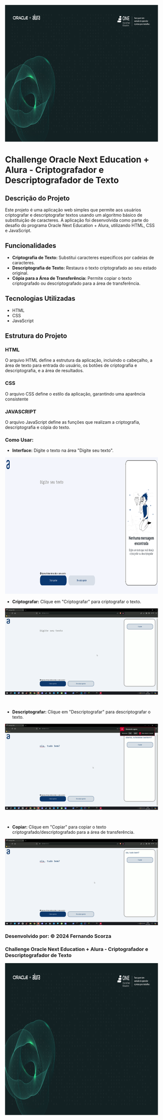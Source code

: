 <div align="center">
  <img height="450" width ="100%" src="https://github.com/FrnScz/Decodificador-de-Texto-Alura/blob/main/assets/Oracle%20%2B%20Alura%20Banner.png">
</div>

# Challenge Oracle Next Education + Alura - Criptografador e Descriptografador de Texto

## Descrição do Projeto

Este projeto é uma aplicação web simples que permite aos usuários criptografar e descriptografar textos usando um algoritmo básico de substituição de caracteres. A aplicação foi desenvolvida como parte do desafio do programa Oracle Next Education + Alura, utilizando HTML, CSS e JavaScript.

## Funcionalidades

- **Criptografia de Texto:** Substitui caracteres específicos por cadeias de caracteres.
- **Descriptografia de Texto:** Restaura o texto criptografado ao seu estado original.
- **Cópia para a Área de Transferência:** Permite copiar o texto criptografado ou descriptografado para a área de transferência.

## Tecnologias Utilizadas

- HTML
- CSS
- JavaScript

## Estrutura do Projeto

### HTML

O arquivo HTML define a estrutura da aplicação, incluindo o cabeçalho, a área de texto para entrada do usuário, os botões de criptografia e descriptografia, e a área de resultados.

### CSS
O arquivo CSS define o estilo da aplicação, garantindo uma aparência consistente

### JAVASCRIPT
O arquivo JavaScript define as funções que realizam a criptografia, descriptografia e cópia do texto.

### Como Usar:

- **Interface:**
Digite o texto na área "Digite seu texto".<br/>
<img height="450" width ="100%" src="https://github.com/FrnScz/Decodificador-de-Texto-Alura/blob/main/assets/Interface.png">
<br/>

- **Criptografar:**
Clique em "Criptografar" para criptografar o texto.<br/>
<p align= "center" >
 <img width="auto" height="auto" src="https://github.com/FrnScz/Decodificador-de-Texto-Alura/blob/main/assets/Criptografar_2024.07.10-16.55_1.gif" >
</p>
<br/>

- **Descriptografar:**
Clique em "Descriptografar" para descriptografar o texto. <br/>
<p align= "center" >
 <img width="auto" height="auto" src="https://github.com/FrnScz/Decodificador-de-Texto-Alura/blob/main/assets/Descriptografar_2024.07.10-16.56_1.gif" >
</p>
<br/>

- **Copiar:**
Clique em "Copiar" para copiar o texto criptografado/descriptografado para a área de transferência. <br/>
<p align= "center" >
 <img width="auto" height="auto" src="https://github.com/FrnScz/Decodificador-de-Texto-Alura/blob/main/assets/Copiar_2024.07.10-16.59_1.gif" >
</p>

### Desenvolvido por: &copy; 2024 Fernando Scorza <br/>
### Challenge Oracle Next Education + Alura - Criptografador e Descriptografador de Texto
<div align="center">
  <img height="500" width ="100%" src="https://github.com/FrnScz/Decodificador-de-Texto-Alura/blob/main/assets/Oracle%20%2B%20Alura%20Banner.png">
</div>
